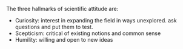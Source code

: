 The three hallmarks of scientific attitude are:
* Curiosity: interest in expanding the field in ways unexplored. ask questions and put them to test. 
* Scepticism: critical of existing notions and common sense
* Humility: willing and open to new ideas